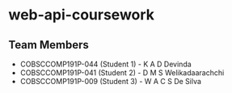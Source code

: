 # web-api-coursework

## Team Members
* COBSCCOMP191P-044 (Student 1) - K A D Devinda
* COBSCCOMP191P-041 (Student 2) - D M S Welikadaarachchi
* COBSCCOMP191P-009 (Student 3) - W A C S De Silva


